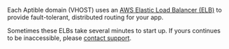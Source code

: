 Each Aptible domain (VHOST) uses an [AWS Elastic Load Balancer (ELB)](http://aws.amazon.com/elasticloadbalancing/) to provide fault-tolerant, distributed routing for your app.

Sometimes these ELBs take several minutes to start up. If yours continues to be inaccessible, please [contact support](https://aptible.zendesk.com/hc/en-us/requests/new).
